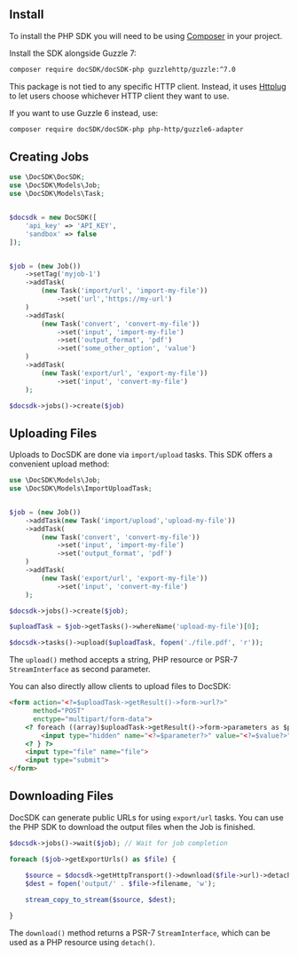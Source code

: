 Install
-------------------

To install the PHP SDK you will need to be using [Composer]([https://getcomposer.org/)
in your project. 

Install the SDK alongside Guzzle 7:

```bash
composer require docSDK/docSDK-php guzzlehttp/guzzle:^7.0
```

This package is not tied to any specific HTTP client. Instead, it uses [Httplug](https://github.com/php-http/httplug) to let users choose whichever HTTP client they want to use.

If you want to use Guzzle 6 instead, use:

```bash
composer require docSDK/docSDK-php php-http/guzzle6-adapter
```

Creating Jobs
-------------------
```php
use \DocSDK\DocSDK;
use \DocSDK\Models\Job;
use \DocSDK\Models\Task;


$docsdk = new DocSDK([
    'api_key' => 'API_KEY',
    'sandbox' => false
]);


$job = (new Job())
    ->setTag('myjob-1')
    ->addTask(
        (new Task('import/url', 'import-my-file'))
            ->set('url','https://my-url')
    )
    ->addTask(
        (new Task('convert', 'convert-my-file'))
            ->set('input', 'import-my-file')
            ->set('output_format', 'pdf')
            ->set('some_other_option', 'value')
    )
    ->addTask(
        (new Task('export/url', 'export-my-file'))
            ->set('input', 'convert-my-file')
    );

$docsdk->jobs()->create($job)

```


Uploading Files
-------------------
Uploads to DocSDK are done via `import/upload` tasks. This SDK offers a convenient upload method:

```php
use \DocSDK\Models\Job;
use \DocSDK\Models\ImportUploadTask;


$job = (new Job())
    ->addTask(new Task('import/upload','upload-my-file'))
    ->addTask(
        (new Task('convert', 'convert-my-file'))
            ->set('input', 'import-my-file')
            ->set('output_format', 'pdf')
    )
    ->addTask(
        (new Task('export/url', 'export-my-file'))
            ->set('input', 'convert-my-file')
    );

$docsdk->jobs()->create($job);

$uploadTask = $job->getTasks()->whereName('upload-my-file')[0];

$docsdk->tasks()->upload($uploadTask, fopen('./file.pdf', 'r'));
```
The `upload()` method accepts a string, PHP resource or PSR-7 `StreamInterface` as second parameter.

You can also directly allow clients to upload files to DocSDK:

```html
<form action="<?=$uploadTask->getResult()->form->url?>"
      method="POST"
      enctype="multipart/form-data">
    <? foreach ((array)$uploadTask->getResult()->form->parameters as $parameter => $value) { ?>
        <input type="hidden" name="<?=$parameter?>" value="<?=$value?>">
    <? } ?>
    <input type="file" name="file">
    <input type="submit">
</form>
```


Downloading Files
-------------------

DocSDK can generate public URLs for using `export/url` tasks. You can use the PHP SDK to download the output files when the Job is finished.

```php
$docsdk->jobs()->wait($job); // Wait for job completion

foreach ($job->getExportUrls() as $file) {

    $source = $docsdk->getHttpTransport()->download($file->url)->detach();
    $dest = fopen('output/' . $file->filename, 'w');
    
    stream_copy_to_stream($source, $dest);

}
```

The `download()` method returns a PSR-7 `StreamInterface`, which can be used as a PHP resource using `detach()`.
